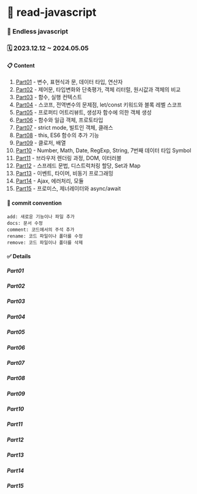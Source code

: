 # 📒 read-javascript

### 🫧 Endless javascript

### 🗓️ 2023.12.12 ~ 2024.05.05

#### 📋 Content

1. [Part01](#part01) - 변수, 표현식과 문, 데이터 타입, 연산자
2. [Part02](#part02) - 제어문, 타입변화와 단축평가, 객체 리터럴, 원시값과 객체의 비교
3. [Part03](#part03) - 함수, 실행 컨텍스트
4. [Part04](#part04) - 스코프, 전역변수의 문제점, let/const 키워드와 블록 레벨 스코프
5. [Part05](#part05) - 프로퍼티 어트리뷰트, 생성자 함수에 의한 객체 생성
6. [Part06](#part06) - 함수와 일급 객체, 프로토타입
7. [Part07](#part07) - strict mode, 빌트인 객체, 클래스
8. [Part08](#part08) - this, ES6 함수의 추가 기능
9. [Part09](#part09) - 클로저, 배열
10. [Part10](#part10) - Number, Math, Date, RegExp, String, 7번째 데이터 타입 Symbol
11. [Part11](#part11) - 브라우저 렌더링 과정, DOM, 이터러블
12. [Part12](#part12) - 스프레드 문법, 디스트럭처링 할당, Set과 Map
13. [Part13](#part13) - 이벤트, 타이머, 비동기 프로그래밍
14. [Part14](#part14) - Ajax, 에러처리, 모듈
15. [Part15](#part15) - 프로미스, 제너레이터와 async/await

#### 📝 commit convention

```
add: 새로운 기능이나 파일 추가
docs: 문서 수정
comment: 코드에서의 주석 추가
rename: 코드 파일이나 폴더를 수정
remove: 코드 파일이나 폴더를 삭제
```

#### ✅ Details

##### Part01

##### Part02

##### Part03

##### Part04

##### Part05

##### Part06

##### Part07

##### Part08

##### Part09

##### Part10

##### Part11

##### Part12

##### Part13

##### Part14

##### Part15
